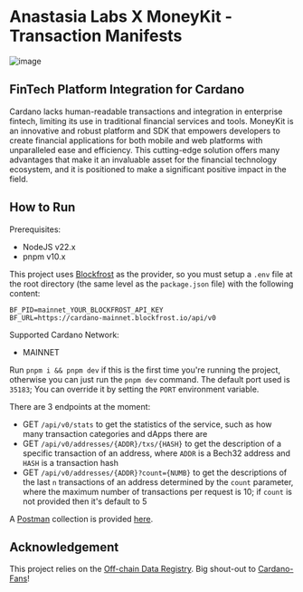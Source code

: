 # Anastasia Labs X MoneyKit - Transaction Manifests

![image](https://github.com/user-attachments/assets/e74e6ccc-0443-41d4-9d04-f99d740def9f)

## FinTech Platform Integration for Cardano

Cardano lacks human-readable transactions and integration in enterprise fintech, limiting its use in traditional financial services and tools. MoneyKit is an innovative and robust platform and SDK that empowers developers to create financial applications for both mobile and web platforms with unparalleled ease and efficiency. This cutting-edge solution offers many advantages that make it an invaluable asset for the financial technology ecosystem, and it is positioned to make a significant positive impact in the field.

## How to Run

Prerequisites:

- NodeJS v22.x
- pnpm v10.x

This project uses [Blockfrost](https://blockfrost.io) as the provider, so you must setup a `.env` file at the root directory (the same level as the `package.json` file) with the following content:

```env
BF_PID=mainnet_YOUR_BLOCKFROST_API_KEY
BF_URL=https://cardano-mainnet.blockfrost.io/api/v0
```

Supported Cardano Network:

- MAINNET

Run `pnpm i && pnpm dev` if this is the first time you're running the project, otherwise you can just run the `pnpm dev` command. The default port used is `35183`; You can override it by setting the `PORT` environment variable.

There are 3 endpoints at the moment:

- GET `/api/v0/stats` to get the statistics of the service, such as how many transaction categories and dApps there are
- GET `/api/v0/addresses/{ADDR}/txs/{HASH}` to get the description of a specific transaction of an address, where `ADDR` is a Bech32 address and `HASH` is a transaction hash
- GET `/api/v0/addresses/{ADDR}?count={NUMB}` to get the descriptions of the last `n` transactions of an address determined by the `count` parameter, where the maximum number of transactions per request is 10; if `count` is not provided then it's default to 5

A [Postman](https://www.postman.com) collection is provided [here](manifest.postman_collection.json).

## Acknowledgement

This project relies on the [Off-chain Data Registry](https://github.com/Cardano-Fans/crfa-offchain-data-registry). Big shout-out to [Cardano-Fans](https://cardano.fans)!
